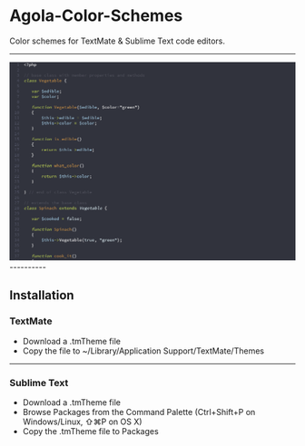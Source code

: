 # Agola-Color-Schemes
Color schemes for TextMate &amp; Sublime Text code editors.

----------
<img src="https://raw.githubusercontent.com/UnderlineWords/Agola-Color-Schemes/master/Previews/Darky/php.png" />
----------

## Installation

### TextMate
 - Download a .tmTheme file
 - Copy the file to ~/Library/Application Support/TextMate/Themes

----------
### Sublime Text
- Download a .tmTheme file
- Browse Packages from the Command Palette (Ctrl+Shift+P on Windows/Linux, ⇧⌘P on OS X)
- Copy the .tmTheme file to Packages